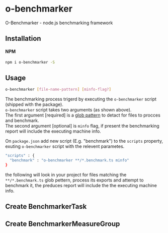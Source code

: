 # o-benchmarker
O-Benchmarker - node.js benchmarking framework


## Installation
#### NPM
```sh
npm i o-benchmarker -S
```


## Usage
```sh
o-benchmarker [file-name-pattern] [minfo-flag?]
```

The benchmarking process trigerd by executing the `o-benchmarker` script (shipped with the package). <br>
`o-benchmarker` script takes two arguments (as shown above).<br>
The first argument [required] is a [glob pattern] to detact for files to procces and benchmark.<br>
The second argument [optional] is `minfo` flag, if present the benchmarking report will include the executing machine info. 


On `package.json` add new script (E.g. "benchmark") to the `scripts` property, exuting `o-benchmarker` script with the relevent parametes.<br>
```sh
"scripts" : {
  "benchmark" : "o-benchmarker **/*.benchmark.ts minfo" 
}
```
the following will look in your project for files matching the `**/*.benchmark.ts` glob pettern, process its exports and attempt to benchmark it, the preduces report will include the the executing machine info.


## Create BenchmarkerTask 


## Create BenchmarkerMeasureGroup


[glob pattern]: <https://en.wikipedia.org/wiki/Glob_(programming)>

